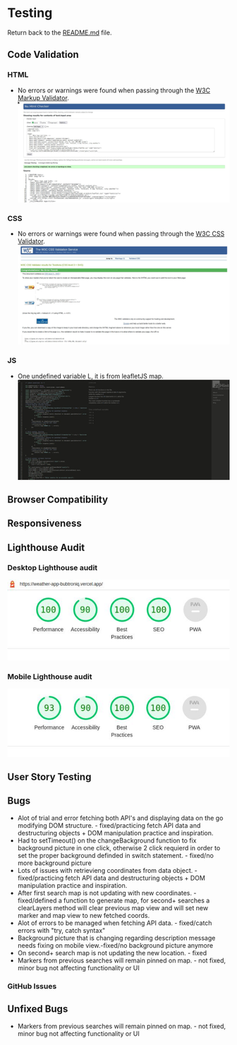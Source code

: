 # Testing

Return back to the [README.md](README.md) file.


## Code Validation


### HTML
- No errors or warnings were found when passing through the [W3C Markup Validator](https://validator.w3.org/).
![screenshot](documentation/html-validation.jpg)


### CSS
- No errors or warnings were found when passing through the [W3C CSS Validator](https://jigsaw.w3.org/css-validator/).
![screenshot](documentation/css-validation.jpg)

### JS
- One undefined variable L, it is from leafletJS map.
![screenshot](documentation/jsint-validation.jpg)


## Browser Compatibility

## Responsiveness



## Lighthouse Audit
### Desktop Lighthouse audit
![screenshot](documentation/lighthouse-desktop.jpg)
### Mobile Lighthouse audit 
![screenshot](documentation/lighthouse-mobile.jpg)


## User Story Testing


## Bugs


- Alot of trial and error fetching both API's and displaying data on the go modifying DOM structure. - fixed/practicing fetch API data and destructuring objects + DOM manipulation practice and inspiration.
- Had to setTimeout() on the changeBackground function to fix background picture in one click, otherwise 2 click requierd in order to set the proper background definded in switch statement. - fixed/no more background picture
- Lots of issues with retrievieng coordinates from data object. - fixed/practicing fetch API data and destructuring objects + DOM manipulation practice and inspiration.
- After first search map is not updating with new coordinates. - fixed/defined a function to generate map, for second+ searches a clearLayers method will clear previous map view and will set new marker and map view to new fetched coords.
- Alot of errors to be managed when fetching API data. - fixed/catch errors with "try, catch syntax"
- Background picture that is changing regarding description message needs fixing on mobile view.-fixed/no background picture anymore
- On second+ search map is not updating the new location. - fixed
- Markers from previous searches will remain pinned on map. - not fixed, minor bug not affecting functionality or UI



### GitHub **Issues**



## Unfixed Bugs

- Markers from previous searches will remain pinned on map. - not fixed, minor bug not affecting functionality or UI
